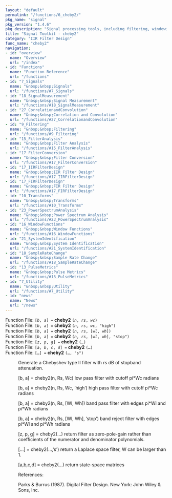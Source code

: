 ```yaml
---
layout: "default"
permalink: "/functions/6_cheby2/"
pkg_name: "signal"
pkg_version: "1.4.6"
pkg_description: "Signal processing tools, including filtering, windowing and display functions."
title: "Signal Toolkit - cheby2"
category: "IIR Filter Design"
func_name: "cheby2"
navigation:
- id: "overview"
  name: "Overview"
  url: "/index"
- id: "Functions"
  name: "Function Reference"
  url: "/functions"
- id: "7_Signals"
  name: "&nbsp;&nbsp;Signals"
  url: "/functions/#7_Signals"
- id: "18_SignalMeasurement"
  name: "&nbsp;&nbsp;Signal Measurement"
  url: "/functions/#18_SignalMeasurement"
- id: "27_CorrelationandConvolution"
  name: "&nbsp;&nbsp;Correlation and Convolution"
  url: "/functions/#27_CorrelationandConvolution"
- id: "9_Filtering"
  name: "&nbsp;&nbsp;Filtering"
  url: "/functions/#9_Filtering"
- id: "15_FilterAnalysis"
  name: "&nbsp;&nbsp;Filter Analysis"
  url: "/functions/#15_FilterAnalysis"
- id: "17_FilterConversion"
  name: "&nbsp;&nbsp;Filter Conversion"
  url: "/functions/#17_FilterConversion"
- id: "17_IIRFilterDesign"
  name: "&nbsp;&nbsp;IIR Filter Design"
  url: "/functions/#17_IIRFilterDesign"
- id: "17_FIRFilterDesign"
  name: "&nbsp;&nbsp;FIR Filter Design"
  url: "/functions/#17_FIRFilterDesign"
- id: "10_Transforms"
  name: "&nbsp;&nbsp;Transforms"
  url: "/functions/#10_Transforms"
- id: "23_PowerSpectrumAnalysis"
  name: "&nbsp;&nbsp;Power Spectrum Analysis"
  url: "/functions/#23_PowerSpectrumAnalysis"
- id: "16_WindowFunctions"
  name: "&nbsp;&nbsp;Window Functions"
  url: "/functions/#16_WindowFunctions"
- id: "21_SystemIdentification"
  name: "&nbsp;&nbsp;System Identification"
  url: "/functions/#21_SystemIdentification"
- id: "18_SampleRateChange"
  name: "&nbsp;&nbsp;Sample Rate Change"
  url: "/functions/#18_SampleRateChange"
- id: "13_PulseMetrics"
  name: "&nbsp;&nbsp;Pulse Metrics"
  url: "/functions/#13_PulseMetrics"
- id: "7_Utility"
  name: "&nbsp;&nbsp;Utility"
  url: "/functions/#7_Utility"
- id: "news"
  name: "News"
  url: "/news"
---
```

<dl class="first-deftypefn">
<dt class="deftypefn" id="index-cheby2"><span class="category-def">Function File: </span><span><code class="def-type">[<var class="var">b</var>, <var class="var">a</var>] =</code> <strong class="def-name">cheby2</strong> <code class="def-code-arguments">(<var class="var">n</var>, <var class="var">rs</var>, <var class="var">wc</var>)</code><a class="copiable-link" href="#index-cheby2"></a></span></dt>
<dt class="deftypefnx def-cmd-deftypefn" id="index-cheby2-1"><span class="category-def">Function File: </span><span><code class="def-type">[<var class="var">b</var>, <var class="var">a</var>] =</code> <strong class="def-name">cheby2</strong> <code class="def-code-arguments">(<var class="var">n</var>, <var class="var">rs</var>, <var class="var">wc</var>, &quot;high&quot;)</code><a class="copiable-link" href="#index-cheby2-1"></a></span></dt>
<dt class="deftypefnx def-cmd-deftypefn" id="index-cheby2-2"><span class="category-def">Function File: </span><span><code class="def-type">[<var class="var">b</var>, <var class="var">a</var>] =</code> <strong class="def-name">cheby2</strong> <code class="def-code-arguments">(<var class="var">n</var>, <var class="var">rs</var>, [<var class="var">wl</var>, <var class="var">wh</var>])</code><a class="copiable-link" href="#index-cheby2-2"></a></span></dt>
<dt class="deftypefnx def-cmd-deftypefn" id="index-cheby2-3"><span class="category-def">Function File: </span><span><code class="def-type">[<var class="var">b</var>, <var class="var">a</var>] =</code> <strong class="def-name">cheby2</strong> <code class="def-code-arguments">(<var class="var">n</var>, <var class="var">rs</var>, [<var class="var">wl</var>, <var class="var">wh</var>], &quot;stop&quot;)</code><a class="copiable-link" href="#index-cheby2-3"></a></span></dt>
<dt class="deftypefnx def-cmd-deftypefn" id="index-cheby2-4"><span class="category-def">Function File: </span><span><code class="def-type">[<var class="var">z</var>, <var class="var">p</var>, <var class="var">g</var>] =</code> <strong class="def-name">cheby2</strong> <code class="def-code-arguments">(&hellip;)</code><a class="copiable-link" href="#index-cheby2-4"></a></span></dt>
<dt class="deftypefnx def-cmd-deftypefn" id="index-cheby2-5"><span class="category-def">Function File: </span><span><code class="def-type">[<var class="var">a</var>, <var class="var">b</var>, <var class="var">c</var>, <var class="var">d</var>] =</code> <strong class="def-name">cheby2</strong> <code class="def-code-arguments">(&hellip;)</code><a class="copiable-link" href="#index-cheby2-5"></a></span></dt>
<dt class="deftypefnx def-cmd-deftypefn" id="index-cheby2-6"><span class="category-def">Function File: </span><span><code class="def-type">[&hellip;] =</code> <strong class="def-name">cheby2</strong> <code class="def-code-arguments">(&hellip;, &quot;s&quot;)</code><a class="copiable-link" href="#index-cheby2-6"></a></span></dt>
<dd><p>Generate a Chebyshev type II filter with <var class="var">rs</var> dB of stopband attenuation.
</p>
<p>[b, a] = cheby2(n, Rs, Wc)
    low pass filter with cutoff pi*Wc radians
</p>
<p>[b, a] = cheby2(n, Rs, Wc, &rsquo;high&rsquo;)
    high pass filter with cutoff pi*Wc radians
</p>
<p>[b, a] = cheby2(n, Rs, [Wl, Wh])
    band pass filter with edges pi*Wl and pi*Wh radians
</p>
<p>[b, a] = cheby2(n, Rs, [Wl, Wh], &rsquo;stop&rsquo;)
    band reject filter with edges pi*Wl and pi*Wh radians
</p>
<p>[z, p, g] = cheby2(...)
    return filter as zero-pole-gain rather than coefficients of the
    numerator and denominator polynomials.
</p>
<p>[...] = cheby2(...,&rsquo;s&rsquo;)
     return a Laplace space filter, W can be larger than 1.
</p>
<p>[a,b,c,d] = cheby2(...)
  return  state-space matrices
</p>
<p>References:
</p>
<p>Parks &amp; Burrus (1987). Digital Filter Design. New York:
 John Wiley &amp; Sons, Inc.
 </p></dd></dl>